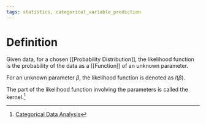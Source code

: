 ```yaml
---
tags: statistics, categorical_variable_prediction
---
```


# Definition

Given data, for a chosen [[Probability Distribution]], the likelihood function is the probability of the data as a [[Function]] of an unknown parameter.

For an unknown parameter $\beta$, the likelihood function is denoted as $l(\beta)$.

The part of the likelihood function involving the parameters is called the kernel.[^1]

[^1]: [Categorical Data Analysis](zotero://open-pdf/library/items/JZKRKD5L?page=27)
